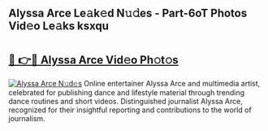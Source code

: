 ## Alyssa Arce Le𝚊k𝚎d N𝚞𝚍es - Part-6oT Photos Vid𝚎o Le𝚊ks ksxqu

# <h2><a href="http://fbfrbh.evod.top/?m=Alyssa+Arce">🔗 👉🔴 Alyssa Arce Vid𝚎o Ph𝚘t𝚘s</a></h2>

[![Alyssa Arce N𝚞d𝚎s](https://i.imgur.com/8V9OHl7.gif)](http://fbfrbh.evod.top/?m=Alyssa+Arce)
Online entertainer Alyssa Arce and multimedia artist, celebrated for publishing dance and lifestyle material through trending dance routines and short videos. Distinguished journalist Alyssa Arce, recognized for their insightful reporting and contributions to the world of journalism. 
